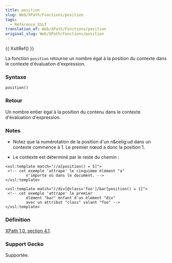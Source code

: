```yaml
---
title: position
slug: Web/XPath/Functions/position
tags:
  - Référence_XSLT
translation_of: Web/XPath/Functions/position
original_slug: Web/XPath/Fonctions/position
---
```

{{ XsltRef() }}

La fonction `position` retourne un nombre égal à la position du contexte dans le contexte d'évaluation d'expression.

### Syntaxe

    position()

### Retour

Un nombre entier égal à la position du contenu dans le contexte d'évaluation d'expression.

### Notes

- Notez que la numérotation de la position d'un n\&oelig:ud dans un contexte commence à 1. Le premier nœud a donc la position 1.

<!---->

- Le contexte est déterminé par le reste du chemin :

<!---->

    <xsl:template match="//a[position() = 5]">
     <!-- cet exemple 'attrape' le cinquième élément "a"
             n'importe où dans le document. -->
    </xsl:template>

<!---->

    <xsl:template match="//div[@class='foo']/bar[position() = 1]">
     <!-- cet exemple 'attrape' le premier
             élément "bar" enfant d'un élément "div"
             avec un attribut "class" valant "foo" -->
    </xsl:template>

### Définition

[XPath 1.0, section 4.1](http://www.w3.org/TR/xpath#function-position).

### Support Gecko

Supportée.
